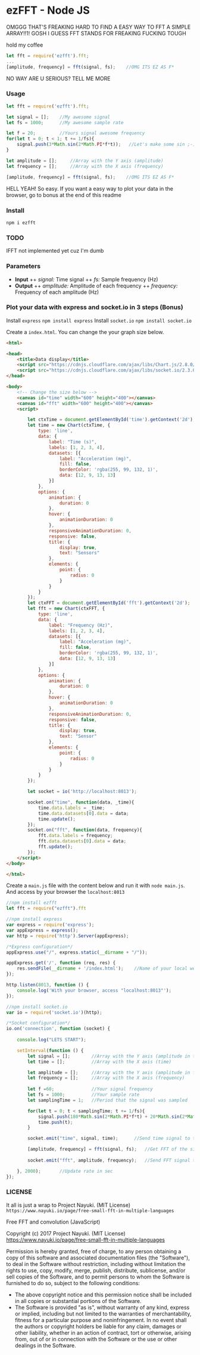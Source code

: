 # ezFFT - Node JS
OMGGG THAT'S FREAKING HARD TO FIND A EASY WAY TO FFT A SIMPLE ARRAY!!1! GOSH I GUESS FFT STANDS FOR FREAKING FUCKING TOUGH

hold my coffee

```Javascript
let fft = require('ezfft').fft;
...
[amplitude, frequency] = fft(signal, fs);    //OMG ITS EZ AS F*

```

NO WAY ARE U SERIOUS? TELL ME MORE

### Usage
```Javascript
let fft = require('ezfft').fft;

let signal = [];    //My awesome signal
let fs = 1000;      //My awesome sample rate

let f = 20;         //Yours signal awesome frequency
for(let t = 0; t < 1; t += 1/fs){
    signal.push(3*Math.sin(2*Math.PI*f*t));   //Let's make some sin ;-) (oh yeah go with it)
}

let amplitude = [];     //Array with the Y axis (amplitude)
let frequency = [];     //Array with the X axis (frequency)

[amplitude, frequency] = fft(signal, fs);    //OMG ITS EZ AS F*

```

HELL YEAH! So easy. If you want a easy way to plot your data in the browser, go to bonus at the end of this readme

### Install
`npm i ezfft`

### TODO
IFFT not implemented yet cuz I'm dumb

### Parameters
+ **Input**
++ *signal:* Time signal
++ *fs:* Sample frequency (Hz)
+ **Output**
++ *amplitude:* Amplitude of each frequency
++ *frequency:* Frequency of each amplitude (Hz)

### Plot your data with express and socket.io in 3 steps (Bonus)
Install `express`
`npm install express`
Install `socket.io`
`npm install socket.io`

Create a `index.html`. You can change the your graph size below.
```HTML
<html>

<head>
    <title>Data display</title>
    <script src="https://cdnjs.cloudflare.com/ajax/libs/Chart.js/2.8.0/Chart.bundle.js"></script>
    <script src="https://cdnjs.cloudflare.com/ajax/libs/socket.io/2.3.0/socket.io.dev.js"></script>
</head>

<body>
    <!-- Change the size below -->
    <canvas id="time" width="600" height="400"></canvas>   
    <canvas id="fft" width="600" height="400"></canvas>
    <script>

        let ctxTime = document.getElementById('time').getContext('2d');
        let time = new Chart(ctxTime, {
            type: 'line',
            data: {
                label: "Time (s)",
                labels: [1, 2, 3, 4],
                datasets: [{
                    label: "Acceleration (mg)",
                    fill: false,
                    borderColor: 'rgba(255, 99, 132, 1)',
                    data: [12, 9, 13, 13]
                }]
            },
            options: {
                animation: {
                    duration: 0
                },
                hover: {
                    animationDuration: 0
                },
                responsiveAnimationDuration: 0,
                responsive: false,
                title: {
                    display: true,
                    text: "Sensors"
                },
                elements: {
                    point: {
                        radius: 0
                    }
                }
            }
        });
        let ctxFFT = document.getElementById('fft').getContext('2d');
        let fft = new Chart(ctxFFT, {
            type: 'line',
            data: {
                label: "Frequency (Hz)",
                labels: [1, 2, 3, 4],
                datasets: [{
                    label: "Acceleration (mg)",
                    fill: false,
                    borderColor: 'rgba(255, 99, 132, 1)',
                    data: [12, 9, 13, 13]
                }]
            },
            options: {
                animation: {
                    duration: 0
                },
                hover: {
                    animationDuration: 0
                },
                responsiveAnimationDuration: 0,
                responsive: false,
                title: {
                    display: true,
                    text: "Sensor"
                },
                elements: {
                    point: {
                        radius: 0
                    }
                }
            }
        });

        let socket = io('http://localhost:8013');

        socket.on("time", function(data, _time){
            time.data.labels = _time;
            time.data.datasets[0].data = data;
            time.update();
        });
        socket.on("fft", function(data, frequency){
            fft.data.labels = frequency;
            fft.data.datasets[0].data = data;
            fft.update();
        });
    </script>
</body>

</html>

```

Create a `main.js` file with the content below and run it with `node main.js`.
And access by your browser the `localhost:8013`

```Javascript
//npm install ezfft
let fft = require("ezfft").fft

//npm install express
var express = require('express');
var appExpress = express();
var http = require('http').Server(appExpress);

/*Express configuration*/
appExpress.use("/", express.static(__dirname + "/"));

appExpress.get('/', function (req, res) {
    res.sendFile(__dirname + '/index.html');    //Name of your local web page
});

http.listen(8013, function () {
    console.log('With your browser, access "localhost:8013"');
});

//npm install socket.io
var io = require('socket.io')(http);

/*Socket configuration*/
io.on('connection', function (socket) {
    
    console.log("LETS START");

    setInterval(function () {
        let signal = [];        //Array with the Y axis (amplitude in time)
        let time = [];          //Array with the X axis (time)

        let amplitude = [];     //Array with the Y axis (amplitude in frequency)
        let frequency = [];     //Array with the X axis (frequency)
        
        let f =60;              //Your signal frequency
        let fs = 1000;          //Your sample rate
        let samplingTime = 1;   //Period that the signal was sampled

        for(let t = 0; t < samplingTime; t += 1/fs){
            signal.push(180*Math.sin(2*Math.PI*f*t) + 20*Math.sin(2*Math.PI*2*f*t) + 2*Math.sin(2*Math.PI*3*f*t));  //My generated signal
            time.push(t);
        }

        socket.emit("time", signal, time);      //Send time signal to the Browser

        [amplitude, frequency] = fft(signal, fs);   //Get FFT of the signal
        
        socket.emit("fft", amplitude, frequency);   //Send FFT signal to the Browser

    }, 2000);       //Update rate in sec
});

```

### LICENSE
It all is just a wrap to Project Nayuki. (MIT License)
`https://www.nayuki.io/page/free-small-fft-in-multiple-languages`

Free FFT and convolution (JavaScript)

Copyright (c) 2017 Project Nayuki. (MIT License)
https://www.nayuki.io/page/free-small-fft-in-multiple-languages

Permission is hereby granted, free of charge, to any person obtaining a copy of
this software and associated documentation files (the "Software"), to deal in
the Software without restriction, including without limitation the rights to
use, copy, modify, merge, publish, distribute, sublicense, and/or sell copies of
the Software, and to permit persons to whom the Software is furnished to do so,
subject to the following conditions:
- The above copyright notice and this permission notice shall be included in
  all copies or substantial portions of the Software.
- The Software is provided "as is", without warranty of any kind, express or
  implied, including but not limited to the warranties of merchantability,
  fitness for a particular purpose and noninfringement. In no event shall the
  authors or copyright holders be liable for any claim, damages or other
  liability, whether in an action of contract, tort or otherwise, arising from,
  out of or in connection with the Software or the use or other dealings in the
  Software.
